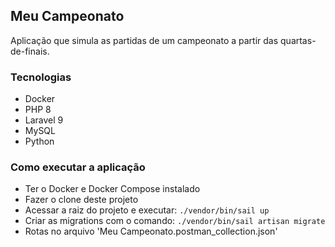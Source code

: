 ## Meu Campeonato

Aplicação que simula as partidas de um campeonato a partir das quartas-de-finais.

### Tecnologias

- Docker
- PHP 8
- Laravel 9
- MySQL
- Python

### Como executar a aplicação

- Ter o Docker e Docker Compose instalado
- Fazer o clone deste projeto
- Acessar a raiz do projeto e executar: 
`./vendor/bin/sail up`
- Criar as migrations com o comando: `./vendor/bin/sail artisan migrate` 
- Rotas no arquivo 'Meu Campeonato.postman_collection.json'